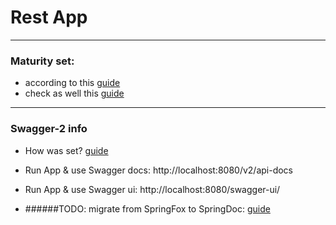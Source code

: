 # Rest App

---
### Maturity set:
 - according to this [guide](https://blog.restcase.com/4-maturity-levels-of-rest-api-design/) 
 - check as well this [guide](https://martinfowler.com/articles/richardsonMaturityModel.html) 

---
### Swagger-2 info
- How was set? [guide](https://www.baeldung.com/swagger-2-documentation-for-spring-rest-api)
- Run App & use Swagger docs: http://localhost:8080/v2/api-docs
- Run App & use Swagger ui: http://localhost:8080/swagger-ui/

- ######TODO: migrate from SpringFox to SpringDoc: [guide](https://springdoc.org/#migrating-from-springfox)
